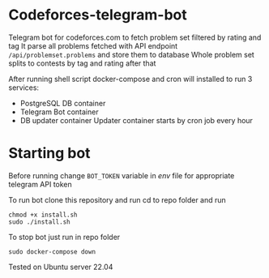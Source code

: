 # Codeforces-telegram-bot

Telegram bot for codeforces.com to fetch problem set filtered by rating and tag 
It parse all problems fetched with API endpoint `/api/problemset.problems` and store them to database
Whole problem set splits to contests by tag and rating after that

After running shell script docker-compose and cron will installed to run 3 services:
- PostgreSQL DB container
- Telegram Bot container
- DB updater container
Updater container starts by cron job every hour

# Starting bot

Before running change `BOT_TOKEN` variable in *env* file for appropriate telegram API token

To run bot clone this repository and run cd to repo folder and run
```
chmod +x install.sh
sudo ./install.sh
```
To stop bot just run in repo folder
```
sudo docker-compose down
```
Tested on Ubuntu server 22.04

